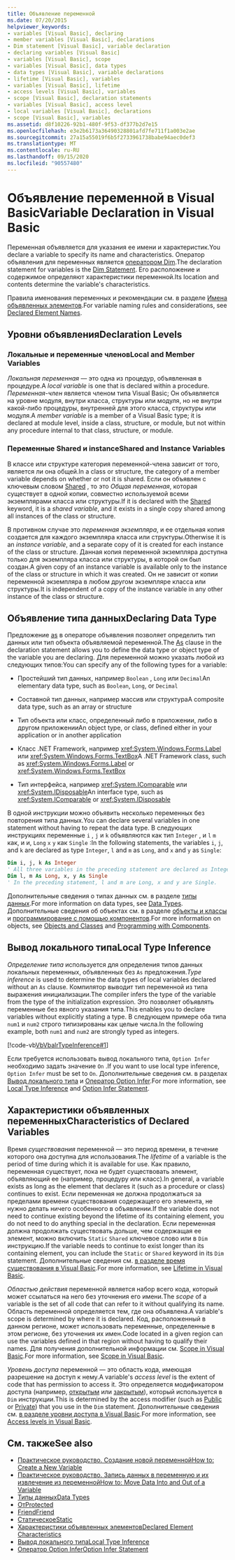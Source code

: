 ```yaml
---
title: Объявление переменной
ms.date: 07/20/2015
helpviewer_keywords:
- variables [Visual Basic], declaring
- member variables [Visual Basic], declarations
- Dim statement [Visual Basic], variable declaration
- declaring variables [Visual Basic]
- variables [Visual Basic], scope
- variables [Visual Basic], data types
- data types [Visual Basic], variable declarations
- lifetime [Visual Basic], variables
- variables [Visual Basic], lifetime
- access levels [Visual Basic], variables
- scope [Visual Basic], declaration statements
- variables [Visual Basic], access level
- local variables [Visual Basic], declarations
- scope [Visual Basic], variables
ms.assetid: d8f10226-92b1-480f-9f53-df377b2d7e15
ms.openlocfilehash: e3e2b6173a36490328801afd7fe711f1a003e2ae
ms.sourcegitcommit: 27a15a55019f6b5f2733961738babe94aec0def3
ms.translationtype: MT
ms.contentlocale: ru-RU
ms.lasthandoff: 09/15/2020
ms.locfileid: "90557480"
---
```

# <a name="variable-declaration-in-visual-basic"></a><span data-ttu-id="c3ece-102">Объявление переменной в Visual Basic</span><span class="sxs-lookup"><span data-stu-id="c3ece-102">Variable Declaration in Visual Basic</span></span>
<span data-ttu-id="c3ece-103">Переменная объявляется для указания ее имени и характеристик.</span><span class="sxs-lookup"><span data-stu-id="c3ece-103">You declare a variable to specify its name and characteristics.</span></span> <span data-ttu-id="c3ece-104">Оператор объявления для переменных является [оператором Dim](../../../language-reference/statements/dim-statement.md).</span><span class="sxs-lookup"><span data-stu-id="c3ece-104">The declaration statement for variables is the [Dim Statement](../../../language-reference/statements/dim-statement.md).</span></span> <span data-ttu-id="c3ece-105">Его расположение и содержимое определяют характеристики переменной.</span><span class="sxs-lookup"><span data-stu-id="c3ece-105">Its location and contents determine the variable's characteristics.</span></span>  
  
 <span data-ttu-id="c3ece-106">Правила именования переменных и рекомендации см. в разделе [Имена объявленных элементов](../declared-elements/declared-element-names.md).</span><span class="sxs-lookup"><span data-stu-id="c3ece-106">For variable naming rules and considerations, see [Declared Element Names](../declared-elements/declared-element-names.md).</span></span>  
  
## <a name="declaration-levels"></a><span data-ttu-id="c3ece-107">Уровни объявления</span><span class="sxs-lookup"><span data-stu-id="c3ece-107">Declaration Levels</span></span>  
  
### <a name="local-and-member-variables"></a><span data-ttu-id="c3ece-108">Локальные и переменные членов</span><span class="sxs-lookup"><span data-stu-id="c3ece-108">Local and Member Variables</span></span>  
 <span data-ttu-id="c3ece-109">*Локальная переменная* — это одна из процедур, объявленная в процедуре.</span><span class="sxs-lookup"><span data-stu-id="c3ece-109">A *local variable* is one that is declared within a procedure.</span></span> <span data-ttu-id="c3ece-110">*Переменная-член* является членом типа Visual Basic; Он объявляется на уровне модуля, внутри класса, структуры или модуля, но не внутри какой-либо процедуры, внутренней для этого класса, структуры или модуля.</span><span class="sxs-lookup"><span data-stu-id="c3ece-110">A *member variable* is a member of a Visual Basic type; it is declared at module level, inside a class, structure, or module, but not within any procedure internal to that class, structure, or module.</span></span>  
  
### <a name="shared-and-instance-variables"></a><span data-ttu-id="c3ece-111">Переменные Shared и instance</span><span class="sxs-lookup"><span data-stu-id="c3ece-111">Shared and Instance Variables</span></span>  
 <span data-ttu-id="c3ece-112">В классе или структуре категория переменной-члена зависит от того, является ли она общей.</span><span class="sxs-lookup"><span data-stu-id="c3ece-112">In a class or structure, the category of a member variable depends on whether or not it is shared.</span></span> <span data-ttu-id="c3ece-113">Если он объявлен с ключевым словом [Shared](../../../language-reference/modifiers/shared.md) , то это *Общая переменная*, которая существует в одной копии, совместно используемой всеми экземплярами класса или структуры.</span><span class="sxs-lookup"><span data-stu-id="c3ece-113">If it is declared with the [Shared](../../../language-reference/modifiers/shared.md) keyword, it is a *shared variable*, and it exists in a single copy shared among all instances of the class or structure.</span></span>  
  
 <span data-ttu-id="c3ece-114">В противном случае это *переменная экземпляра*, и ее отдельная копия создается для каждого экземпляра класса или структуры.</span><span class="sxs-lookup"><span data-stu-id="c3ece-114">Otherwise it is an *instance variable*, and a separate copy of it is created for each instance of the class or structure.</span></span> <span data-ttu-id="c3ece-115">Данная копия переменной экземпляра доступна только для экземпляра класса или структуры, в которой он был создан.</span><span class="sxs-lookup"><span data-stu-id="c3ece-115">A given copy of an instance variable is available only to the instance of the class or structure in which it was created.</span></span> <span data-ttu-id="c3ece-116">Он не зависит от копии переменной экземпляра в любом другом экземпляре класса или структуры.</span><span class="sxs-lookup"><span data-stu-id="c3ece-116">It is independent of a copy of the instance variable in any other instance of the class or structure.</span></span>  
  
## <a name="declaring-data-type"></a><span data-ttu-id="c3ece-117">Объявление типа данных</span><span class="sxs-lookup"><span data-stu-id="c3ece-117">Declaring Data Type</span></span>  
 <span data-ttu-id="c3ece-118">Предложение [as](../../../language-reference/statements/as-clause.md) в операторе объявления позволяет определить тип данных или тип объекта объявляемой переменной.</span><span class="sxs-lookup"><span data-stu-id="c3ece-118">The [As](../../../language-reference/statements/as-clause.md) clause in the declaration statement allows you to define the data type or object type of the variable you are declaring.</span></span> <span data-ttu-id="c3ece-119">Для переменной можно указать любой из следующих типов:</span><span class="sxs-lookup"><span data-stu-id="c3ece-119">You can specify any of the following types for a variable:</span></span>  
  
- <span data-ttu-id="c3ece-120">Простейший тип данных, например `Boolean` , `Long` или `Decimal`</span><span class="sxs-lookup"><span data-stu-id="c3ece-120">An elementary data type, such as `Boolean`, `Long`, or `Decimal`</span></span>  
  
- <span data-ttu-id="c3ece-121">Составной тип данных, например массив или структура</span><span class="sxs-lookup"><span data-stu-id="c3ece-121">A composite data type, such as an array or structure</span></span>  
  
- <span data-ttu-id="c3ece-122">Тип объекта или класс, определенный либо в приложении, либо в другом приложении</span><span class="sxs-lookup"><span data-stu-id="c3ece-122">An object type, or class, defined either in your application or in another application</span></span>  
  
- <span data-ttu-id="c3ece-123">Класс .NET Framework, например <xref:System.Windows.Forms.Label> или <xref:System.Windows.Forms.TextBox></span><span class="sxs-lookup"><span data-stu-id="c3ece-123">A .NET Framework class, such as <xref:System.Windows.Forms.Label> or <xref:System.Windows.Forms.TextBox></span></span>  
  
- <span data-ttu-id="c3ece-124">Тип интерфейса, например <xref:System.IComparable> или <xref:System.IDisposable></span><span class="sxs-lookup"><span data-stu-id="c3ece-124">An interface type, such as <xref:System.IComparable> or <xref:System.IDisposable></span></span>  
  
 <span data-ttu-id="c3ece-125">В одной инструкции можно объявить несколько переменных без повторения типа данных.</span><span class="sxs-lookup"><span data-stu-id="c3ece-125">You can declare several variables in one statement without having to repeat the data type.</span></span> <span data-ttu-id="c3ece-126">В следующих инструкциях переменные `i` , `j` и `k` объявляются как тип `Integer` , и `l` `m` как, и и, `Long` `x` `y` как `Single` :</span><span class="sxs-lookup"><span data-stu-id="c3ece-126">In the following statements, the variables `i`, `j`, and `k` are declared as type `Integer`, `l` and `m` as `Long`, and `x` and `y` as `Single`:</span></span>  
  
```vb  
Dim i, j, k As Integer  
' All three variables in the preceding statement are declared as Integer.  
Dim l, m As Long, x, y As Single  
' In the preceding statement, l and m are Long, x and y are Single.  
```  
  
 <span data-ttu-id="c3ece-127">Дополнительные сведения о типах данных см. в разделе [типы данных](../data-types/index.md).</span><span class="sxs-lookup"><span data-stu-id="c3ece-127">For more information on data types, see [Data Types](../data-types/index.md).</span></span> <span data-ttu-id="c3ece-128">Дополнительные сведения об объектах см. в разделе [объекты и классы](../objects-and-classes/index.md) и [программирование с помощью компонентов](/previous-versions/visualstudio/visual-studio-2013/0ffkdtkf(v=vs.120)).</span><span class="sxs-lookup"><span data-stu-id="c3ece-128">For more information on objects, see [Objects and Classes](../objects-and-classes/index.md) and [Programming with Components](/previous-versions/visualstudio/visual-studio-2013/0ffkdtkf(v=vs.120)).</span></span>  
  
## <a name="local-type-inference"></a><span data-ttu-id="c3ece-129">Вывод локального типа</span><span class="sxs-lookup"><span data-stu-id="c3ece-129">Local Type Inference</span></span>  
 <span data-ttu-id="c3ece-130">*Определение типа* используется для определения типов данных локальных переменных, объявленных без `As` предложения.</span><span class="sxs-lookup"><span data-stu-id="c3ece-130">*Type inference* is used to determine the data types of local variables declared without an `As` clause.</span></span> <span data-ttu-id="c3ece-131">Компилятор выводит тип переменной из типа выражения инициализации.</span><span class="sxs-lookup"><span data-stu-id="c3ece-131">The compiler infers the type of the variable from the type of the initialization expression.</span></span> <span data-ttu-id="c3ece-132">Это позволяет объявлять переменные без явного указания типа.</span><span class="sxs-lookup"><span data-stu-id="c3ece-132">This enables you to declare variables without explicitly stating a type.</span></span> <span data-ttu-id="c3ece-133">В следующем примере оба типа `num1` и `num2` строго типизированы как целые числа.</span><span class="sxs-lookup"><span data-stu-id="c3ece-133">In the following example, both `num1` and `num2` are strongly typed as integers.</span></span>  
  
 [!code-vb[VbVbalrTypeInference#1](~/samples/snippets/visualbasic/VS_Snippets_VBCSharp/VbVbalrTypeInference/VB/Class1.vb#1)]  
  
 <span data-ttu-id="c3ece-134">Если требуется использовать вывод локального типа, `Option Infer` необходимо задать значение `On` .</span><span class="sxs-lookup"><span data-stu-id="c3ece-134">If you want to use local type inference, `Option Infer` must be set to `On`.</span></span> <span data-ttu-id="c3ece-135">Дополнительные сведения см. в разделах [Вывод локального типа](local-type-inference.md) и [Оператор Option Infer](../../../language-reference/statements/option-infer-statement.md).</span><span class="sxs-lookup"><span data-stu-id="c3ece-135">For more information, see [Local Type Inference](local-type-inference.md) and [Option Infer Statement](../../../language-reference/statements/option-infer-statement.md).</span></span>  
  
## <a name="characteristics-of-declared-variables"></a><span data-ttu-id="c3ece-136">Характеристики объявленных переменных</span><span class="sxs-lookup"><span data-stu-id="c3ece-136">Characteristics of Declared Variables</span></span>  
 <span data-ttu-id="c3ece-137">Время *существования* переменной — это период времени, в течение которого она доступна для использования.</span><span class="sxs-lookup"><span data-stu-id="c3ece-137">The *lifetime* of a variable is the period of time during which it is available for use.</span></span> <span data-ttu-id="c3ece-138">Как правило, переменная существует, пока не будет существовать элемент, объявляющий ее (например, процедуру или класс).</span><span class="sxs-lookup"><span data-stu-id="c3ece-138">In general, a variable exists as long as the element that declares it (such as a procedure or class) continues to exist.</span></span> <span data-ttu-id="c3ece-139">Если переменная не должна продолжаться за пределами времени существования содержащего его элемента, не нужно делать ничего особенного в объявлении.</span><span class="sxs-lookup"><span data-stu-id="c3ece-139">If the variable does not need to continue existing beyond the lifetime of its containing element, you do not need to do anything special in the declaration.</span></span> <span data-ttu-id="c3ece-140">Если переменная должна продолжать существовать дольше, чем содержащая ее элемент, можно включить `Static` `Shared` ключевое слово или в `Dim` инструкцию.</span><span class="sxs-lookup"><span data-stu-id="c3ece-140">If the variable needs to continue to exist longer than its containing element, you can include the `Static` or `Shared` keyword in its `Dim` statement.</span></span> <span data-ttu-id="c3ece-141">Дополнительные сведения см. [в разделе время существования в Visual Basic](../declared-elements/lifetime.md).</span><span class="sxs-lookup"><span data-stu-id="c3ece-141">For more information, see [Lifetime in Visual Basic](../declared-elements/lifetime.md).</span></span>  
  
 <span data-ttu-id="c3ece-142">*Областью действия* переменной является набор всего кода, который может ссылаться на него без уточнения его имени.</span><span class="sxs-lookup"><span data-stu-id="c3ece-142">The *scope* of a variable is the set of all code that can refer to it without qualifying its name.</span></span> <span data-ttu-id="c3ece-143">Область переменной определяется тем, где она объявлена.</span><span class="sxs-lookup"><span data-stu-id="c3ece-143">A variable's scope is determined by where it is declared.</span></span> <span data-ttu-id="c3ece-144">Код, расположенный в данном регионе, может использовать переменные, определенные в этом регионе, без уточнения их имен.</span><span class="sxs-lookup"><span data-stu-id="c3ece-144">Code located in a given region can use the variables defined in that region without having to qualify their names.</span></span> <span data-ttu-id="c3ece-145">Для получения дополнительной информации см. [Scope in Visual Basic](../declared-elements/scope.md).</span><span class="sxs-lookup"><span data-stu-id="c3ece-145">For more information, see [Scope in Visual Basic](../declared-elements/scope.md).</span></span>  
  
 <span data-ttu-id="c3ece-146">*Уровень доступа* переменной — это область кода, имеющая разрешение на доступ к нему.</span><span class="sxs-lookup"><span data-stu-id="c3ece-146">A variable's *access level* is the extent of code that has permission to access it.</span></span> <span data-ttu-id="c3ece-147">Это определяется модификатором доступа (например, [открытым](../../../language-reference/modifiers/public.md) или [закрытым](../../../language-reference/modifiers/private.md)), который используется в `Dim` инструкции.</span><span class="sxs-lookup"><span data-stu-id="c3ece-147">This is determined by the access modifier (such as [Public](../../../language-reference/modifiers/public.md) or [Private](../../../language-reference/modifiers/private.md)) that you use in the `Dim` statement.</span></span> <span data-ttu-id="c3ece-148">Дополнительные сведения см. [в разделе уровни доступа в Visual Basic](../declared-elements/access-levels.md).</span><span class="sxs-lookup"><span data-stu-id="c3ece-148">For more information, see [Access levels in Visual Basic](../declared-elements/access-levels.md).</span></span>  
  
## <a name="see-also"></a><span data-ttu-id="c3ece-149">См. также</span><span class="sxs-lookup"><span data-stu-id="c3ece-149">See also</span></span>

- [<span data-ttu-id="c3ece-150">Практическое руководство. Создание новой переменной</span><span class="sxs-lookup"><span data-stu-id="c3ece-150">How to: Create a New Variable</span></span>](how-to-create-a-new-variable.md)
- [<span data-ttu-id="c3ece-151">Практическое руководство. Запись данных в переменную и их извлечение из переменной</span><span class="sxs-lookup"><span data-stu-id="c3ece-151">How to: Move Data Into and Out of a Variable</span></span>](how-to-move-data-into-and-out-of-a-variable.md)
- [<span data-ttu-id="c3ece-152">Типы данных</span><span class="sxs-lookup"><span data-stu-id="c3ece-152">Data Types</span></span>](../../../language-reference/data-types/index.md)
- [<span data-ttu-id="c3ece-153">От</span><span class="sxs-lookup"><span data-stu-id="c3ece-153">Protected</span></span>](../../../language-reference/modifiers/protected.md)
- [<span data-ttu-id="c3ece-154">Friend</span><span class="sxs-lookup"><span data-stu-id="c3ece-154">Friend</span></span>](../../../language-reference/modifiers/friend.md)
- [<span data-ttu-id="c3ece-155">Статическое</span><span class="sxs-lookup"><span data-stu-id="c3ece-155">Static</span></span>](../../../language-reference/modifiers/static.md)
- [<span data-ttu-id="c3ece-156">Характеристики объявленных элементов</span><span class="sxs-lookup"><span data-stu-id="c3ece-156">Declared Element Characteristics</span></span>](../declared-elements/declared-element-characteristics.md)
- [<span data-ttu-id="c3ece-157">Вывод локального типа</span><span class="sxs-lookup"><span data-stu-id="c3ece-157">Local Type Inference</span></span>](local-type-inference.md)
- [<span data-ttu-id="c3ece-158">Оператор Option Infer</span><span class="sxs-lookup"><span data-stu-id="c3ece-158">Option Infer Statement</span></span>](../../../language-reference/statements/option-infer-statement.md)
